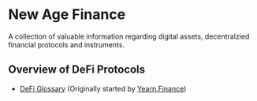 # New Age Finance

A collection of valuable information regarding digital assets, decentralzied financial protocols and instruments.

## Overview of DeFi Protocols

* [DeFi Glossary](https://github.com/gentlemensbank/New-Age-Finance/blob/main/defi-glossary.md) (Originally started by [Yearn.Finance](https://docs.yearn.finance/defi-glossary))
